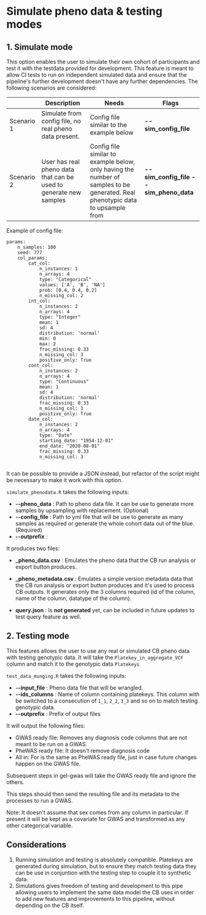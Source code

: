 # Simulate pheno data & testing modes

## 1. **Simulate mode**

This option enables the user to simulate their own cohort of participants and test it with the testdata provided for development. This feature is meant to allow CI tests to run on independent simulated data and ensure that the pipeline's further development doesn't have any further dependencies. The following scenarios are considered:

|| Description | Needs | Flags | 
|--|--|--|--|
| Scenario 1 | Simulate from config file, no real pheno data present. | Config file similar to the example below |  **--sim_config_file** <path to config.yml> |
| Scenario 2 | User has real pheno data that can be used to generate new samples | Config file similar to example below, only having the number of samples to be generated. Real phenotypic data to upsample from | **--sim_config_file** <path to config. yml> **--sim_pheno_data <path to pheno data.csv>**|

Example of config file:
```
params:    
    n_samples: 100
    seed: 777
    col_params:
        cat_col:
            n_instances: 1
            n_arrays: 4
            type: "Categorical"
            values: ['A', 'B', 'NA']
            prob: [0.4, 0.4, 0.2]
            n_missing_col: 2
        int_col:
            n_instances: 2
            n_arrays: 4
            type: "Integer"
            mean: 1
            sd: 4
            distribution: 'normal'
            min: 0
            max: 2
            frac_missing: 0.33
            n_missing_col: 3
            positive_only: True
        cont_col:
            n_instances: 2
            n_arrays: 4
            type: "Continuous"
            mean: 1
            sd: 4
            distribution: 'normal'
            frac_missing: 0.33
            n_missing_col: 3
            positive_only: True
        date_col:
            n_instances: 2
            n_arrays: 4
            type: "Date"
            starting_date: "1954-12-01"
            end_date: "2020-08-01"
            frac_missing: 0.33
            n_missing_col: 3
    

```

It can be possible to provide a JSON instead, but refactor of the script might be necessary to make it work with this option.

`simulate_phenodata.R` takes the following inputs:
- **--pheno_data** : Path to pheno data file. It can be use to generate more samples by upsampling with replacement. (Optional)
- **--config_file** : Path to yml file that will be use to generate as many samples as required or generate the whole cohort data out of the blue. (Required)
- **--outprefix** :

It produces two files:
- **<outprefix>_pheno_data.csv** : Emulates the pheno data that the CB run analysis or export button produces.
- **<outprefix>_pheno_metadata.csv** : Emulates a simple version metadata data that the CB run analysis or export button produces and it's used to process CB outputs. It generates only the 3 columns required (id of the column, name of the column, datatype of the column).


- **query.json** : Is **not generated** yet, can be included in future updates to test query feature as well.

## 2. **Testing mode**

This features allows the user to use any real or simulated CB pheno data with testing genotypic data. It will take the `Platekey_in_aggregate_VCF` column and match it to the genotypic data `Platekeys` 

`test_data_munging.R` takes the following inputs:
- **--input_file** : Pheno data file that will be wrangled.
- **--ids_columns** : Name of column containing platekeys. This column with be switched to a consecution of `1_1`, `2_2`, `3_3` and so on to match testing genotypic data.
- **--outprefix** : Prefix of output files

It will output the following files:

- GWAS ready file: Removes any diagnosis code columns that are not meant to be run on a GWAS.
- PheWAS ready file: It doesn't remove diagnosis code
- All in: For is the same as PheWAS ready file, just in case future changes happen on the GWAS file. 

Subsequent steps in gel-gwas will take the GWAS ready file and ignore the others. 

This steps should then send the resulting file and its metadata to the processes to run a GWAS. 

Note: It doesn't assume that sex comes from any column in particular. If present it will be kept as a covariate for GWAS and transformed as any other categorical variable.


## Considerations

1. Running simulation and testing is absolutely compatible. Platekeys are generated during simulation, but to ensure they match testing data they can be use in conjuntion with the testing step to couple it to synthetic data.
2. Simulations gives freedom of testing and development to this pipe allowing users to implement the same data model the CB uses in order to add new features and improvements to this pipeline, without depending on the CB itself. 